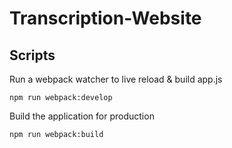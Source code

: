 # Transcription-Website

## Scripts

Run a webpack watcher to live reload & build app.js
```shell
npm run webpack:develop
```

Build the application for production
```
npm run webpack:build
```
